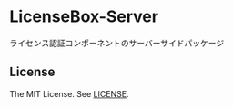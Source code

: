 # LicenseBox-Server
ライセンス認証コンポーネントのサーバーサイドパッケージ

## License
The MIT License. See [LICENSE](LICENSE).